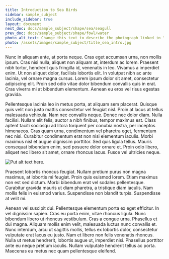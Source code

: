 ```yaml
---
title: Introduction to Sea Birds
sidebar: sample_subject
include_sidebar: true
layout: document
next_doc: docs/sample_subject/shape/sea/seagull
prev_doc: docs/sample_subject/shape/fowl/water
photo_alt_text: Change this text to describe the photograph linked in "photo".
photo: /assets/images/sample_subject/title_sea_intro.jpg
---
```


Nunc in aliquam ante, at porta neque. Cras eget accumsan urna, non mollis ipsum. Cras nisi nulla, aliquet non aliquam at, interdum ac lorem. Praesent nibh tortor, hendrerit quis fringilla id, venenatis in leo. Vivamus a imperdiet enim. Ut non aliquet dolor, facilisis lobortis elit. In volutpat nibh ac ante lacinia, vel ornare magna cursus. Lorem ipsum dolor sit amet, consectetur adipiscing elit. Proin sed odio vitae dolor bibendum convallis quis in erat. Cras viverra mi at bibendum elementum. Aenean eu eros vel risus egestas gravida.

Pellentesque lacinia leo in metus porta, at aliquam sem placerat. Quisque quis velit non justo mattis consectetur vel feugiat nisl. Proin at lacus at tellus malesuada vehicula. Nam nec convallis neque. Donec nec dolor diam. Nulla facilisi. Nullam elit felis, auctor a nibh finibus, tempor maximus est. Class aptent taciti sociosqu ad litora torquent per conubia nostra, per inceptos himenaeos. Cras quam urna, condimentum vel pharetra eget, fermentum nec nisi. Curabitur condimentum erat non nisi elementum iaculis. Morbi maximus nisl et augue dignissim porttitor. Sed quis ligula tellus. Mauris consequat bibendum enim, sed posuere dolor ornare et. Proin odio libero, aliquet nec libero sit amet, ornare rhoncus lacus. Fusce vel ultricies neque.

![Put alt text here.](/template-information-site/assets/images/sample_subject/sea.jpg)

Praesent lobortis rhoncus feugiat. Nullam pretium purus non magna maximus, at lobortis mi feugiat. Proin quis euismod lorem. Etiam maximus non est sed dictum. Morbi bibendum erat vel sodales pellentesque. Curabitur gravida mauris ut diam pharetra, a tristique diam iaculis. Nam mollis felis in euismod varius. Suspendisse non blandit turpis. Suspendisse at velit mi.

Aenean vel suscipit dui. Pellentesque elementum porta ex eget efficitur. In vel dignissim sapien. Cras eu porta enim, vitae rhoncus ligula. Nunc bibendum libero ut rhoncus vestibulum. Cras a congue urna. Phasellus et dui magna. Aliquam mollis enim velit, malesuada luctus nunc convallis et. Nunc interdum, arcu ut sagittis mollis, tellus ex lobortis dolor, consectetur vulputate erat lacus eu justo. Nam et libero non felis venenatis rhoncus. Nulla ut metus hendrerit, lobortis augue ut, imperdiet nisi. Phasellus porttitor ante eu neque pretium iaculis. Nullam vulputate hendrerit tellus ac porta. Maecenas eu metus nec quam pellentesque eleifend. 

